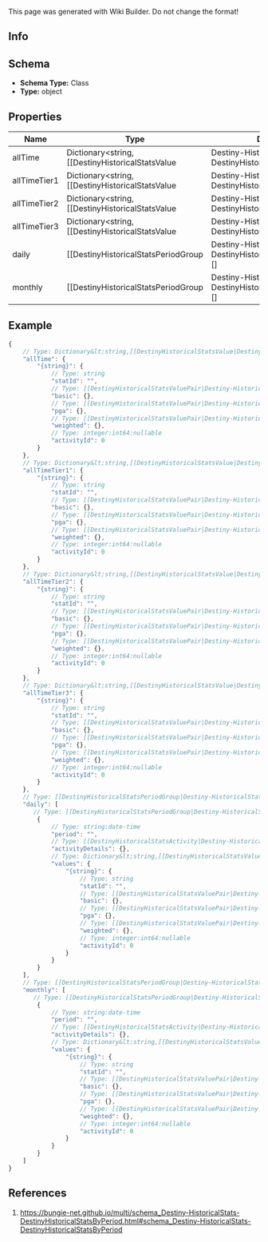 <span class="wiki-builder">This page was generated with Wiki Builder. Do not change the format!</span>

## Info

## Schema
* **Schema Type:** Class
* **Type:** object

## Properties
Name | Type | Description
---- | ---- | -----------
allTime | Dictionary&lt;string,[[DestinyHistoricalStatsValue|Destiny-HistoricalStats-DestinyHistoricalStatsValue]]&gt; | 
allTimeTier1 | Dictionary&lt;string,[[DestinyHistoricalStatsValue|Destiny-HistoricalStats-DestinyHistoricalStatsValue]]&gt; | 
allTimeTier2 | Dictionary&lt;string,[[DestinyHistoricalStatsValue|Destiny-HistoricalStats-DestinyHistoricalStatsValue]]&gt; | 
allTimeTier3 | Dictionary&lt;string,[[DestinyHistoricalStatsValue|Destiny-HistoricalStats-DestinyHistoricalStatsValue]]&gt; | 
daily | [[DestinyHistoricalStatsPeriodGroup|Destiny-HistoricalStats-DestinyHistoricalStatsPeriodGroup]][] | 
monthly | [[DestinyHistoricalStatsPeriodGroup|Destiny-HistoricalStats-DestinyHistoricalStatsPeriodGroup]][] | 

## Example
```javascript
{
    // Type: Dictionary&lt;string,[[DestinyHistoricalStatsValue|Destiny-HistoricalStats-DestinyHistoricalStatsValue]]&gt;
    "allTime": {
        "{string}": {
            // Type: string
            "statId": "",
            // Type: [[DestinyHistoricalStatsValuePair|Destiny-HistoricalStats-DestinyHistoricalStatsValuePair]]
            "basic": {},
            // Type: [[DestinyHistoricalStatsValuePair|Destiny-HistoricalStats-DestinyHistoricalStatsValuePair]]
            "pga": {},
            // Type: [[DestinyHistoricalStatsValuePair|Destiny-HistoricalStats-DestinyHistoricalStatsValuePair]]
            "weighted": {},
            // Type: integer:int64:nullable
            "activityId": 0
        }
    },
    // Type: Dictionary&lt;string,[[DestinyHistoricalStatsValue|Destiny-HistoricalStats-DestinyHistoricalStatsValue]]&gt;
    "allTimeTier1": {
        "{string}": {
            // Type: string
            "statId": "",
            // Type: [[DestinyHistoricalStatsValuePair|Destiny-HistoricalStats-DestinyHistoricalStatsValuePair]]
            "basic": {},
            // Type: [[DestinyHistoricalStatsValuePair|Destiny-HistoricalStats-DestinyHistoricalStatsValuePair]]
            "pga": {},
            // Type: [[DestinyHistoricalStatsValuePair|Destiny-HistoricalStats-DestinyHistoricalStatsValuePair]]
            "weighted": {},
            // Type: integer:int64:nullable
            "activityId": 0
        }
    },
    // Type: Dictionary&lt;string,[[DestinyHistoricalStatsValue|Destiny-HistoricalStats-DestinyHistoricalStatsValue]]&gt;
    "allTimeTier2": {
        "{string}": {
            // Type: string
            "statId": "",
            // Type: [[DestinyHistoricalStatsValuePair|Destiny-HistoricalStats-DestinyHistoricalStatsValuePair]]
            "basic": {},
            // Type: [[DestinyHistoricalStatsValuePair|Destiny-HistoricalStats-DestinyHistoricalStatsValuePair]]
            "pga": {},
            // Type: [[DestinyHistoricalStatsValuePair|Destiny-HistoricalStats-DestinyHistoricalStatsValuePair]]
            "weighted": {},
            // Type: integer:int64:nullable
            "activityId": 0
        }
    },
    // Type: Dictionary&lt;string,[[DestinyHistoricalStatsValue|Destiny-HistoricalStats-DestinyHistoricalStatsValue]]&gt;
    "allTimeTier3": {
        "{string}": {
            // Type: string
            "statId": "",
            // Type: [[DestinyHistoricalStatsValuePair|Destiny-HistoricalStats-DestinyHistoricalStatsValuePair]]
            "basic": {},
            // Type: [[DestinyHistoricalStatsValuePair|Destiny-HistoricalStats-DestinyHistoricalStatsValuePair]]
            "pga": {},
            // Type: [[DestinyHistoricalStatsValuePair|Destiny-HistoricalStats-DestinyHistoricalStatsValuePair]]
            "weighted": {},
            // Type: integer:int64:nullable
            "activityId": 0
        }
    },
    // Type: [[DestinyHistoricalStatsPeriodGroup|Destiny-HistoricalStats-DestinyHistoricalStatsPeriodGroup]][]
    "daily": [
       // Type: [[DestinyHistoricalStatsPeriodGroup|Destiny-HistoricalStats-DestinyHistoricalStatsPeriodGroup]]
        {
            // Type: string:date-time
            "period": "",
            // Type: [[DestinyHistoricalStatsActivity|Destiny-HistoricalStats-DestinyHistoricalStatsActivity]]
            "activityDetails": {},
            // Type: Dictionary&lt;string,[[DestinyHistoricalStatsValue|Destiny-HistoricalStats-DestinyHistoricalStatsValue]]&gt;
            "values": {
                "{string}": {
                    // Type: string
                    "statId": "",
                    // Type: [[DestinyHistoricalStatsValuePair|Destiny-HistoricalStats-DestinyHistoricalStatsValuePair]]
                    "basic": {},
                    // Type: [[DestinyHistoricalStatsValuePair|Destiny-HistoricalStats-DestinyHistoricalStatsValuePair]]
                    "pga": {},
                    // Type: [[DestinyHistoricalStatsValuePair|Destiny-HistoricalStats-DestinyHistoricalStatsValuePair]]
                    "weighted": {},
                    // Type: integer:int64:nullable
                    "activityId": 0
                }
            }
        }
    ],
    // Type: [[DestinyHistoricalStatsPeriodGroup|Destiny-HistoricalStats-DestinyHistoricalStatsPeriodGroup]][]
    "monthly": [
       // Type: [[DestinyHistoricalStatsPeriodGroup|Destiny-HistoricalStats-DestinyHistoricalStatsPeriodGroup]]
        {
            // Type: string:date-time
            "period": "",
            // Type: [[DestinyHistoricalStatsActivity|Destiny-HistoricalStats-DestinyHistoricalStatsActivity]]
            "activityDetails": {},
            // Type: Dictionary&lt;string,[[DestinyHistoricalStatsValue|Destiny-HistoricalStats-DestinyHistoricalStatsValue]]&gt;
            "values": {
                "{string}": {
                    // Type: string
                    "statId": "",
                    // Type: [[DestinyHistoricalStatsValuePair|Destiny-HistoricalStats-DestinyHistoricalStatsValuePair]]
                    "basic": {},
                    // Type: [[DestinyHistoricalStatsValuePair|Destiny-HistoricalStats-DestinyHistoricalStatsValuePair]]
                    "pga": {},
                    // Type: [[DestinyHistoricalStatsValuePair|Destiny-HistoricalStats-DestinyHistoricalStatsValuePair]]
                    "weighted": {},
                    // Type: integer:int64:nullable
                    "activityId": 0
                }
            }
        }
    ]
}

```

## References
1. https://bungie-net.github.io/multi/schema_Destiny-HistoricalStats-DestinyHistoricalStatsByPeriod.html#schema_Destiny-HistoricalStats-DestinyHistoricalStatsByPeriod
